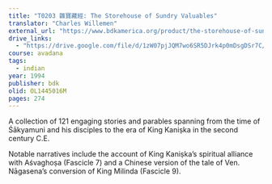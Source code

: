 ```yaml
---
title: "T0203 雜寶藏經: The Storehouse of Sundry Valuables"
translator: "Charles Willemen"
external_url: "https://www.bdkamerica.org/product/the-storehouse-of-sundry-valuables/"
drive_links:
  - "https://drive.google.com/file/d/1zW07pjJQM7wo6SR5DJrk4p0mDsgDSr7C/view?usp=sharing"
course: avadana
tags:
  - indian
year: 1994
publisher: bdk
olid: OL1445016M
pages: 274
---
```


A collection of 121 engaging stories and parables spanning from the time of Śākyamuni and his disciples to the era of King Kaniṣka in the second century C.E.

Notable narratives include the account of King Kaniṣka’s spiritual alliance with Aśvaghoṣa (Fascicle 7) and a Chinese version of the tale of Ven. Nāgasena’s conversion of King Milinda (Fascicle 9).
